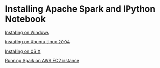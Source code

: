 # Installing Apache Spark and IPython Notebook

[Installing on Windows](https://github.com/garzoand/spark-training-october-13/blob/master/preparation/install_spark_windows.md)

[Installing on Ubuntu Linux 20.04](https://github.com/garzoand/spark-training-october-13/blob/master/preparation/install_spark_ubuntu20.md)

[Installing on OS X](https://github.com/garzoand/spark-training-october-13/blob/master/preparation/install_spark_osx.md)

[Running Spark on AWS EC2 instance](https://github.com/garzoand/spark-training-october-13/blob/master/preparation/install_spark_ec2.md)
